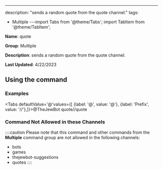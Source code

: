 ---
description: "sends a random quote from the quote channel."
tags:
  - Multiple
---import Tabs from '@theme/Tabs';
import TabItem from '@theme/TabItem';

**Name**: quote

**Group**: Multiple

**Description**: sends a random quote from the quote channel.

**Last Updated**: 4/22/2023

## Using the command

### Examples
<Tabs defaultValue='@'values={[ {label: '@', value: '@'}, {label: 'Prefix', value: '//'},]}><TabItem value='@'>@TheJewBot quote</TabItem><TabItem value='//'>//quote</TabItem></Tabs>

### Command Not Allowed in these Channels
::::caution Please note that this command and other commands from the **Multiple** command group are not allowed in the following channels:
- bots
- games
- thejewbot-suggestions
- quotes
::::